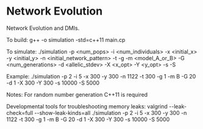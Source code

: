 # Network Evolution
Network Evolution and DMIs. 


To build: 
g++ -o simulation -std=c++11 main.cp

To simulate:
./simulation -p <num_pops> -i <num_individuals> -x <initial_x> -y <initial_y> -n <initial_network_pattern> -t <theta>  -g <gamma> -m <model_A_or_B> -G <num_generations> -d <allelic_stdev> -X <x_opt> -Y <y_opt> -s <omega11> -S <omega12>

Example:
./simulation -p 2 -i 5 -x 300 -y 300 -n 1122 -t 300 -g 1 -m B -G 20 -d 1 -X 300 -Y 300 -s 10000 -S 5000

Notes:
For random number generation C++11 is required


Developmental tools for troubleshooting memory leaks:
valgrind --leak-check=full --show-leak-kinds=all ./simulation -p 2 -i 5 -x 300 -y 300 -n 1122 -t 300 -g 1 -m B -G 20 -d 1 -X 300 -Y 300 -s 10000 -S 5000


